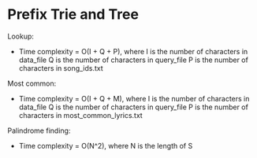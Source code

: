 # Prefix Trie and Tree

Lookup:
- Time complexity = O(I + Q + P), where
    I is the number of characters in data_file
    Q is the number of characters in query_file
    P is the number of characters in song_ids.txt

Most common:
- Time complexity = O(I + Q + M), where
    I is the number of characters in data_file
    Q is the number of characters in query_file
    P is the number of characters in most_common_lyrics.txt

Palindrome finding:
- Time complexity = O(N^2), where
    N is the length of S
